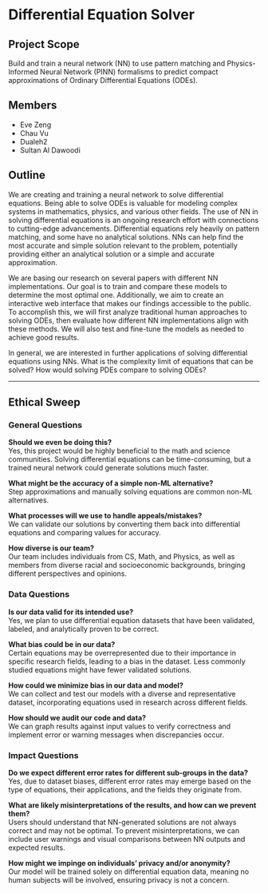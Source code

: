 # Differential Equation Solver

## Project Scope  
Build and train a neural network (NN) to use pattern matching and Physics-Informed Neural Network (PINN) formalisms to predict compact approximations of Ordinary Differential Equations (ODEs).  

## Members  
- Eve Zeng  
- Chau Vu  
- Dualeh2  
- Sultan Al Dawoodi  

## Outline  
We are creating and training a neural network to solve differential equations. Being able to solve ODEs is valuable for modeling complex systems in mathematics, physics, and various other fields. The use of NN in solving differential equations is an ongoing research effort with connections to cutting-edge advancements. Differential equations rely heavily on pattern matching, and some have no analytical solutions. NNs can help find the most accurate and simple solution relevant to the problem, potentially providing either an analytical solution or a simple and accurate approximation.  

We are basing our research on several papers with different NN implementations. Our goal is to train and compare these models to determine the most optimal one. Additionally, we aim to create an interactive web interface that makes our findings accessible to the public. To accomplish this, we will first analyze traditional human approaches to solving ODEs, then evaluate how different NN implementations align with these methods. We will also test and fine-tune the models as needed to achieve good results.  

In general, we are interested in further applications of solving differential equations using NNs. What is the complexity limit of equations that can be solved? How would solving PDEs compare to solving ODEs?  

---

## Ethical Sweep  

### General Questions  

**Should we even be doing this?**  
Yes, this project would be highly beneficial to the math and science communities. Solving differential equations can be time-consuming, but a trained neural network could generate solutions much faster.  

**What might be the accuracy of a simple non-ML alternative?**  
Step approximations and manually solving equations are common non-ML alternatives.  

**What processes will we use to handle appeals/mistakes?**  
We can validate our solutions by converting them back into differential equations and comparing values for accuracy.  

**How diverse is our team?**  
Our team includes individuals from CS, Math, and Physics, as well as members from diverse racial and socioeconomic backgrounds, bringing different perspectives and opinions.  

### Data Questions  

**Is our data valid for its intended use?**  
Yes, we plan to use differential equation datasets that have been validated, labeled, and analytically proven to be correct.  

**What bias could be in our data?**  
Certain equations may be overrepresented due to their importance in specific research fields, leading to a bias in the dataset. Less commonly studied equations might have fewer validated solutions.  

**How could we minimize bias in our data and model?**  
We can collect and test our models with a diverse and representative dataset, incorporating equations used in research across different fields.  

**How should we audit our code and data?**  
We can graph results against input values to verify correctness and implement error or warning messages when discrepancies occur.  

### Impact Questions  

**Do we expect different error rates for different sub-groups in the data?**  
Yes, due to dataset biases, different error rates may emerge based on the type of equations, their applications, and the fields they originate from.  

**What are likely misinterpretations of the results, and how can we prevent them?**  
Users should understand that NN-generated solutions are not always correct and may not be optimal. To prevent misinterpretations, we can include user warnings and visual comparisons between NN outputs and expected results.  

**How might we impinge on individuals’ privacy and/or anonymity?**  
Our model will be trained solely on differential equation data, meaning no human subjects will be involved, ensuring privacy is not a concern.  
